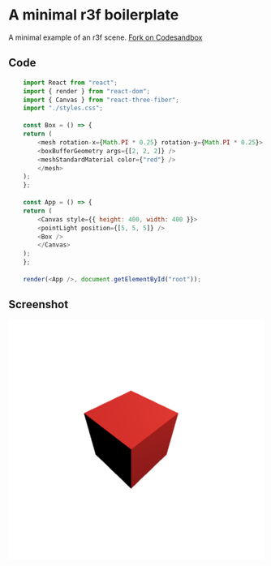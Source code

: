 # A minimal r3f boilerplate

A minimal example of an r3f scene. [Fork on Codesandbox](https://githubbox.com/onion2k/r3f-by-example/tree/develop/examples/basic/boilerplate)

## Code

```js
    import React from "react";
    import { render } from "react-dom";
    import { Canvas } from "react-three-fiber";
    import "./styles.css";

    const Box = () => {
    return (
        <mesh rotation-x={Math.PI * 0.25} rotation-y={Math.PI * 0.25}>
        <boxBufferGeometry args={[2, 2, 2]} />
        <meshStandardMaterial color={"red"} />
        </mesh>
    );
    };

    const App = () => {
    return (
        <Canvas style={{ height: 400, width: 400 }}>
        <pointLight position={[5, 5, 5]} />
        <Box />
        </Canvas>
    );
    };

    render(<App />, document.getElementById("root"));
```

## Screenshot

![Boilerplate](boilerplate.png "Boilerplate")
